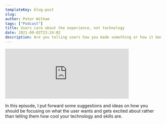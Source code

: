 ```yaml
---
templateKey: blog-post
slug: 
author: Peter Witham
tags: ["Podcast"]
title: Users care about the experience, not technology
date: 2021-09-02T23:24:02
description: Are you telling users how you made something or how it benefits them? Some thoughts.
---
```


<iframe src="https://anchor.fm/compileswift/embed/episodes/Users-care-about-experience-not-technology-e16pjke" height="162px" width="400px" frameborder="0" scrolling="no"></iframe>

In this episode, I put forward some suggestions and ideas on how you should be focusing on what the user wants and gets excited about rather than telling them how cool your technology and skills are.